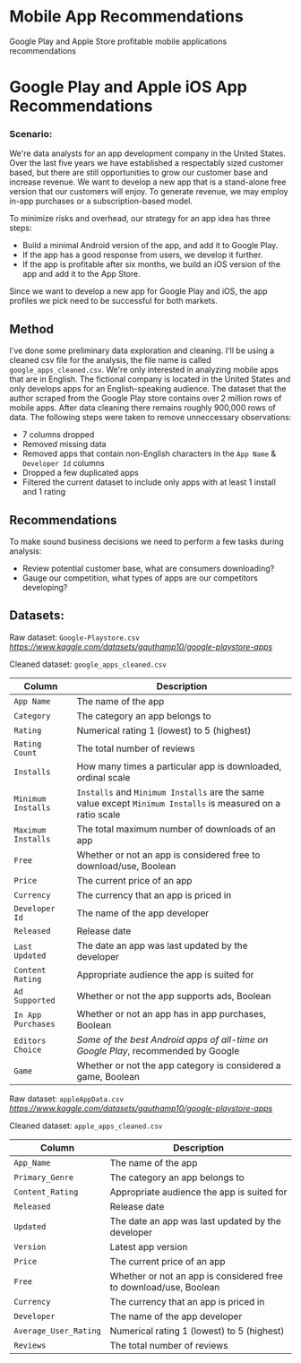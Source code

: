 # Mobile App Recommendations
Google Play and Apple Store profitable mobile applications recommendations



# Google Play and Apple iOS App Recommendations

### Scenario:

We're data analysts for an app development company in the United States. Over the last five years we have established a respectably sized customer based, but there are still opportunities to grow our customer base and increase revenue. We want to develop a new app that is a stand-alone free version that our customers will enjoy. To generate revenue, we may employ in-app purchases or a subscription-based model. 

   
To minimize risks and overhead, our strategy for an app idea has three steps:

* Build a minimal Android version of the app, and add it to Google Play.
* If the app has a good response from users, we develop it further.
* If the app is profitable after six months, we build an iOS version of the app and add it to the App Store.

Since we want to develop a new app for Google Play and iOS, the app profiles we pick need to be successful for both markets.

## Method
I've done some preliminary data exploration and cleaning. I'll be using a cleaned csv file for the analysis, the file name is called `google_apps_cleaned.csv`.
We're only interested in analyzing mobile apps that are in English. The fictional company is located in the United States and only develops apps for an English-speaking audience.
The dataset that the author scraped from the Google Play store contains over 2 million rows of mobile apps. After data cleaning there remains roughly 900,000 rows of data. The following steps were taken to remove unneccessary observations:
* 7 columns dropped
* Removed missing data
* Removed apps that contain non-English characters in the `App Name` & `Developer Id` columns
* Dropped a few duplicated apps
* Filtered the current dataset to include only apps with at least 1 install and 1 rating

## Recommendations
To make sound business decisions we need to perform a few tasks during analysis:
* Review potential customer base, what are consumers downloading?
* Gauge our competition, what types of apps are our competitors developing?

## Datasets:
Raw dataset: `Google-Playstore.csv` *https://www.kaggle.com/datasets/gauthamp10/google-playstore-apps*

Cleaned dataset: `google_apps_cleaned.csv`

| Column | Description |
| --- | --- |
| `App Name` | The name of the app |
| `Category` | The category an app belongs to |
| `Rating` | Numerical rating 1 (lowest) to 5 (highest) |
| `Rating Count` | The total number of reviews |
| `Installs` | How many times a particular app is downloaded, ordinal scale |
| `Minimum Installs` | `Installs` and `Minimum Installs` are the same value except `Minimum Installs` is measured on a ratio scale  |
| `Maximum Installs` | The total maximum number of downloads of an app |
| `Free` | Whether or not an app is considered free to download/use, Boolean |
| `Price` | The current price of an app |
| `Currency` | The currency that an app is priced in |
| `Developer Id` | The name of the app developer |
| `Released` | Release date |
| `Last Updated` | The date an app was last updated by the developer |
| `Content Rating` | Appropriate audience the app is suited for |
| `Ad Supported` | Whether or not the app supports ads, Boolean |
| `In App Purchases` | Whether or not an app has in app purchases, Boolean |
| `Editors Choice` | *Some of the best Android apps of all-time on Google Play*, recommended by Google |
| `Game` | Whether or not the app category is considered a game, Boolean |


Raw dataset: `appleAppData.csv` *https://www.kaggle.com/datasets/gauthamp10/google-playstore-apps*

Cleaned dataset: `apple_apps_cleaned.csv`

| Column | Description |
| --- | --- |
| `App_Name` | The name of the app |
| `Primary_Genre` | The category an app belongs to |
| `Content_Rating` | Appropriate audience the app is suited for |
| `Released` | Release date |
| `Updated` | The date an app was last updated by the developer |
| `Version` | Latest app version |
| `Price` | The current price of an app |
| `Free` | Whether or not an app is considered free to download/use, Boolean |
| `Currency` | The currency that an app is priced in |
| `Developer` | The name of the app developer |
| `Average_User_Rating` | Numerical rating 1 (lowest) to 5 (highest) |
| `Reviews` | The total number of reviews |
